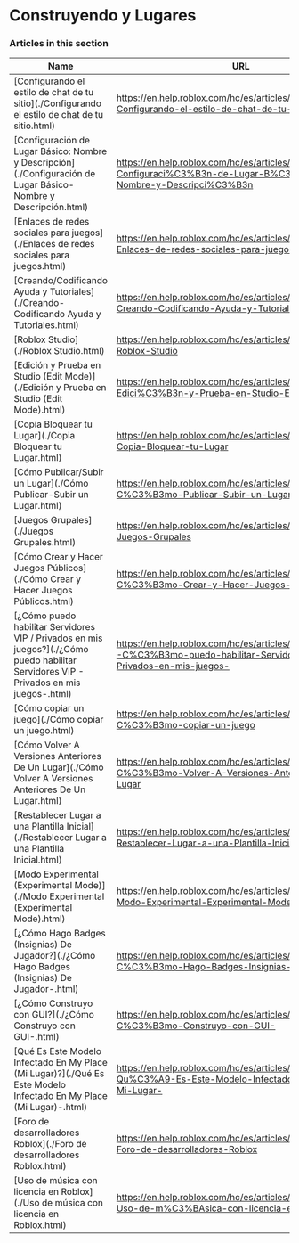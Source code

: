 # Construyendo y Lugares  
### Articles in this section
Name|URL
-|-
[Configurando el estilo de chat de tu sitio](./Configurando el estilo de chat de tu sitio.html) |https://en.help.roblox.com/hc/es/articles/360019904552-Configurando-el-estilo-de-chat-de-tu-sitio
[Configuración de Lugar Básico: Nombre y Descripción](./Configuración de Lugar Básico- Nombre y Descripción.html) |https://en.help.roblox.com/hc/es/articles/203314030-Configuraci%C3%B3n-de-Lugar-B%C3%A1sico-Nombre-y-Descripci%C3%B3n
[Enlaces de redes sociales para juegos](./Enlaces de redes sociales para juegos.html) |https://en.help.roblox.com/hc/es/articles/360000910966-Enlaces-de-redes-sociales-para-juegos
[Creando/Codificando Ayuda y Tutoriales](./Creando-Codificando Ayuda y Tutoriales.html) |https://en.help.roblox.com/hc/es/articles/203625344-Creando-Codificando-Ayuda-y-Tutoriales
[Roblox Studio](./Roblox Studio.html) |https://en.help.roblox.com/hc/es/articles/203313860-Roblox-Studio
[Edición y Prueba en Studio (Edit Mode)](./Edición y Prueba en Studio (Edit Mode).html) |https://en.help.roblox.com/hc/es/articles/203313870-Edici%C3%B3n-y-Prueba-en-Studio-Edit-Mode-
[Copia Bloquear tu Lugar](./Copia Bloquear tu Lugar.html) |https://en.help.roblox.com/hc/es/articles/203313940-Copia-Bloquear-tu-Lugar
[Cómo Publicar/Subir un Lugar](./Cómo Publicar-Subir un Lugar.html) |https://en.help.roblox.com/hc/es/articles/203313890-C%C3%B3mo-Publicar-Subir-un-Lugar
[Juegos Grupales](./Juegos Grupales.html) |https://en.help.roblox.com/hc/es/articles/203313760-Juegos-Grupales
[Cómo Crear y Hacer Juegos Públicos](./Cómo Crear y Hacer Juegos Públicos.html) |https://en.help.roblox.com/hc/es/articles/203313950-C%C3%B3mo-Crear-y-Hacer-Juegos-P%C3%BAblicos
[¿Cómo puedo habilitar Servidores VIP / Privados en mis juegos?](./¿Cómo puedo habilitar Servidores VIP - Privados en mis juegos-.html) |https://en.help.roblox.com/hc/es/articles/360000781023--C%C3%B3mo-puedo-habilitar-Servidores-VIP-Privados-en-mis-juegos-
[Cómo copiar un juego](./Cómo copiar un juego.html) |https://en.help.roblox.com/hc/es/articles/203313900-C%C3%B3mo-copiar-un-juego
[Cómo Volver A Versiones Anteriores De Un Lugar](./Cómo Volver A Versiones Anteriores De Un Lugar.html) |https://en.help.roblox.com/hc/es/articles/203313850-C%C3%B3mo-Volver-A-Versiones-Anteriores-De-Un-Lugar
[Restablecer Lugar a una Plantilla Inicial](./Restablecer Lugar a una Plantilla Inicial.html) |https://en.help.roblox.com/hc/es/articles/203313920-Restablecer-Lugar-a-una-Plantilla-Inicial
[Modo Experimental (Experimental Mode)](./Modo Experimental (Experimental Mode).html) |https://en.help.roblox.com/hc/es/articles/115003766763-Modo-Experimental-Experimental-Mode-
[¿Cómo Hago Badges (Insignias) De Jugador?](./¿Cómo Hago Badges (Insignias) De Jugador-.html) |https://en.help.roblox.com/hc/es/articles/203313650--C%C3%B3mo-Hago-Badges-Insignias-De-Jugador-
[¿Cómo Construyo con GUI?](./¿Cómo Construyo con GUI-.html) |https://en.help.roblox.com/hc/es/articles/203313960--C%C3%B3mo-Construyo-con-GUI-
[Qué Es Este Modelo Infectado En My Place (Mi Lugar)?](./Qué Es Este Modelo Infectado En My Place (Mi Lugar)-.html) |https://en.help.roblox.com/hc/es/articles/203312920-Qu%C3%A9-Es-Este-Modelo-Infectado-En-My-Place-Mi-Lugar-
[Foro de desarrolladores Roblox](./Foro de desarrolladores Roblox.html) |https://en.help.roblox.com/hc/es/articles/360000240223-Foro-de-desarrolladores-Roblox
[Uso de música con licencia en Roblox](./Uso de música con licencia en Roblox.html) |https://en.help.roblox.com/hc/es/articles/360000927163-Uso-de-m%C3%BAsica-con-licencia-en-Roblox